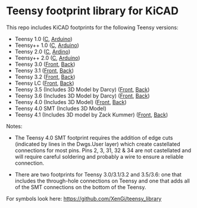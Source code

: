 Teensy footprint library for KiCAD
=======================================

This repo includes KiCAD footprints for the following Teensy versions:

  - Teensy 1.0 ([C](https://www.pjrc.com/teensy/card1a.pdf), [Arduino](https://www.pjrc.com/teensy/card1b.pdf))
  - Teensy++ 1.0 ([C](https://www.pjrc.com/teensy/card3a.pdf), [Arduino](https://www.pjrc.com/teensy/card3b.pdf))
  - Teensy 2.0 ([C](https://www.pjrc.com/teensy/card2a_rev5_web.pdf), [Ardino](https://www.pjrc.com/teensy/card2b_rev5_web.pdf))
  - Teensy++ 2.0 ([C](https://www.pjrc.com/teensy/card4a_rev2_web.pdf), [Arduino](https://www.pjrc.com/teensy/card4b_rev2_web.pdf))
  - Teensy 3.0 ([Front](https://www.pjrc.com/teensy/card5a.pdf), [Back](https://www.pjrc.com/teensy/card5b.pdf))
  - Teensy 3.1 ([Front](https://www.pjrc.com/teensy/card5a_rev7.pdf), [Back](https://www.pjrc.com/teensy/card5b_rev6.pdf))
  - Teensy 3.2 ([Front](https://www.pjrc.com/teensy/card7a_rev3_web.pdf), [Back](https://www.pjrc.com/teensy/card7b_rev3_web.pdf))
  - Teensy LC ([Front](https://www.pjrc.com/teensy/card6a_rev4_web.pdf), [Back](https://www.pjrc.com/teensy/card6b_rev4_web.pdf))
  - Teensy 3.5 (Includes 3D Model by Darcy) ([Front](https://www.pjrc.com/teensy/card8a_rev3_web.pdf), [Back](https://www.pjrc.com/teensy/card8b_rev3_web.pdf))
  - Teensy 3.6 (Includes 3D Model by Darcy) ([Front](https://www.pjrc.com/teensy/card9a_rev2_web.pdf), [Back](https://www.pjrc.com/teensy/card9b_rev2_web.pdf))
  - Teensy 4.0 (Includes 3D Model) ([Front](https://www.pjrc.com/teensy/card10a_rev2_web.pdf), [Back](https://www.pjrc.com/teensy/card10b_rev2_web.pdf))
  - Teensy 4.0 SMT (Includes 3D Model)
  - Teensy 4.1 (Includes 3D model by Zack Kummer) ([Front](https://www.pjrc.com/teensy/card11a_rev3_web.pdf), [Back](https://www.pjrc.com/teensy/card11b_rev3_web.pdf))

Notes:
  - The Teensy 4.0 SMT footprint requires the addition of edge cuts (indicated
by lines in the Dwgs.User layer) which create castellated connections for most
pins.  Pins 2, 3, 31, 32 & 34 are not castellated and will require careful soldering
and probably a wire to ensure a reliable connection.

- There are two footprints for Teensy 3.0/3.1/3.2 and 3.5/3.6: one that includes the through-hole connections on Teensy and one that adds all of the SMT connections on the bottom of the Teensy.

For symbols look here: https://github.com/XenGi/teensy_library

